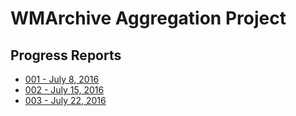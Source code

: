# WMArchive Aggregation Project

## Progress Reports

- [001 - July 8, 2016](001_2016-07-08.md)
- [002 - July 15, 2016](002_2016-07-15.md)
- [003 - July 22, 2016](003_2016-07-22.md)
